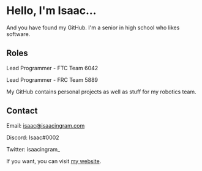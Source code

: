 Hello, I'm Isaac...
=====
And you have found my GitHub. I'm a senior in high school who likes software.

Roles
---
Lead Programmer - FTC Team 6042

Lead Programmer - FRC Team 5889

My GitHub contains personal projects as well as stuff for my robotics team.

Contact
---
Email: isaac@isaacingram.com

Discord: Isaac#0002

Twitter: isaacingram_

If you want, you can visit [my website](https://isaacingram.dev).
